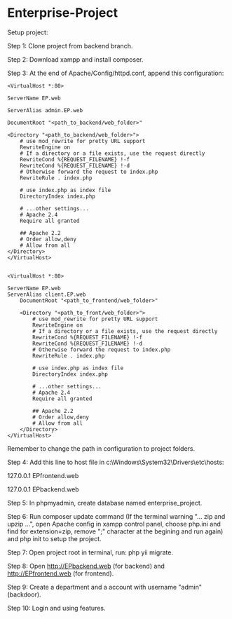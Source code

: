 # Enterprise-Project

Setup project:

Step 1: Clone project from backend branch.

Step 2: Download xampp and install composer.

Step 3: At the end of Apache/Config/httpd.conf, append this configuration:

    <VirtualHost *:80>
    
    ServerName EP.web
    
    ServerAlias admin.EP.web
    
    DocumentRoot "<path_to_backend/web_folder>"
           
    <Directory "<path_to_backend/web_folder>">
        # use mod_rewrite for pretty URL support
        RewriteEngine on
        # If a directory or a file exists, use the request directly
        RewriteCond %{REQUEST_FILENAME} !-f
        RewriteCond %{REQUEST_FILENAME} !-d
        # Otherwise forward the request to index.php
        RewriteRule . index.php

        # use index.php as index file
        DirectoryIndex index.php

        # ...other settings...
        # Apache 2.4
        Require all granted
              
        ## Apache 2.2
        # Order allow,deny
        # Allow from all
    </Directory>
    </VirtualHost>


    <VirtualHost *:80>
        
	ServerName EP.web
	ServerAlias client.EP.web
        DocumentRoot "<path_to_frontend/web_folder>"
           
        <Directory "<path_to_front/web_folder>">
            # use mod_rewrite for pretty URL support
            RewriteEngine on
            # If a directory or a file exists, use the request directly
            RewriteCond %{REQUEST_FILENAME} !-f
            RewriteCond %{REQUEST_FILENAME} !-d
            # Otherwise forward the request to index.php
            RewriteRule . index.php

            # use index.php as index file
            DirectoryIndex index.php

            # ...other settings...
            # Apache 2.4
            Require all granted
               
            ## Apache 2.2
            # Order allow,deny
            # Allow from all
        </Directory>
    </VirtualHost>

Remember to change the path in configuration to project folders.

Step 4: Add this line to host file in c:\Windows\System32\Drivers\etc\hosts:

127.0.0.1   EPfrontend.web

127.0.0.1   EPbackend.web

Step 5: In phpmyadmin, create database named enterprise_project.

Step 6: Run composer update command (If the terminal warning "... zip and upzip ...", open Apache config in xampp control panel, choose php.ini and find for extension=zip, remove ";" character at the begining and run again) and php init to setup the project.

Step 7: Open project root in terminal, run: php yii migrate.

Step 8: Open http://EPbackend.web (for backend) and http://EPfrontend.web (for frontend).

Step 9: Create a department and a account with username "admin" (backdoor).

Step 10: Login and using features.
